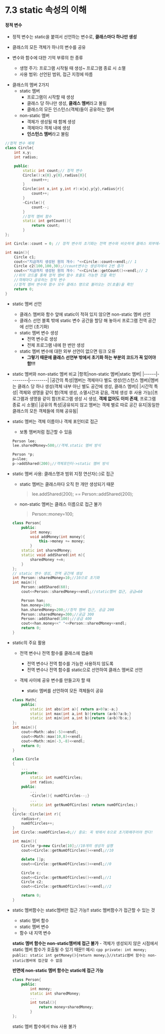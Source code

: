 7.3 static 속성의 이해
=========================
#### 정적 변수
+ 정적 변수는 static을 붙여서 선언하는 변수로, **클래스마다 하나만 생성**
+ 클래스의 모든 객체가 하나의 변수를 공유

+ 변수와 함수에 대한 기억 부류의 한 종류
    * 생멍 주기: 프로그램 시작될 때 생성~ 프로그램 종료 시 소멸
    * 사용 범위: 선언된 범위, 접근 지정에 따름


- 클래스의 멤버 2가지
    + static 멤버
        * 프로그램이 시작할 때 생성
        * 클래스 당 하나만 생성, **클래스 멤버**라고 불림
        * 클래스의 모든 인스턴스(객체)들이 공유하는 멤버
    + non-static 멤버
        * 객체가 생성될 때 함께 생성
        * 객체마다 객체 내에 생성
        * **인스턴스 멤버**라고 불림
    
```cpp
//정적 변수 예제
class Circle{
    int x,y;
    int radius;

    public:
        static int count;// 정적 변수
        Circle():x{0},y{0},radius{0}{
            count++;
        }
        Circle(int x,int y,int r):x{x},y{y},radius{r}{
            count++;
        }
        ~Circle(){
            count--;
        }
        //정적 멤버 함수
        static int getCount(){
            return count;
        }
};

int Circle::count = 0; // 정적 변수의 초기화는 전역 변수와 비슷하게 클래스 외부에서 수행

int main(){
    Circle c1;
    cout<<"지금까지 생성된 원의 개수: "<<Circle::count<<endl;// 1
    Circle c2(100,100,30);//count변수는 생성자에서 2번 증가
    cout<<"지금까지 생성된 원의 개수: "<<Circle::getCount()<<endl;// 2
    //위의 코드를 통해 정적 멤버 함수 호출도 가능한 것을 확인
    //객체마다 공유하는 정적 변수
    //정적 멤버 변수와 함수 모두 클래스 명으로 불러오는 것(호출)을 확인
    return 0;
}
```

+ static 멤버 선언
    * 클래스 멤버와 함수 앞에 static이 적혀 있지 않으면 non-static 멤버 선언
    * 클래스 선언 블록 밖에 static 변수 공간을 할당 해 놓아서 프로그램 전역 공간에 선언 (초기화)
    * static 멤버 변수 생성
        - 전역 변수로 생성
        - 전체 프로그램 내에 한 번만 생성
    * static 멤버 변수에 대한 외부 선언이 없으면 링크 오류
        - **그렇기 때문에 클래스 선언부 밖에서 초기화 하는 부분의 코드가 꼭 있어야 함!!!**
+ static 멤버와 non-static 멤버 비교
    |항목|non-static 멤버|static 멤버|
    |------|---------|---------|
    |공간의 특성|멤버는 객체마다 별도 생성(인스턴스 멤버)|멤버는 클래스 당 하나 생성(객체 내부 아닌 별도 공간에 생성, 클래스 멤버)|
    |시간적 특성| 객체와 생명을 같이 함(객체 생성, 소멸시간과 같음, 객체 생성 후 사용 가능)|프로그램과 생명을 같이 함(프로그램 생성 시 생성, **객체 없어도 이미 존재**, 프로그램 종료 시 소멸)|
    |공유의 특성|공유되지 않고 멤버는 객체 별로 따로 공간 유지|동일한 클래스의 모든 객체들에 의해 공유됨|
+ static 멤버는 객체 이름이나 객체 포인터로 접근
    * 보통 멤버처럼 접근할 수 있음
    ```cpp
    Person lee;
    lee.sharedMoney=500;//객체.static 멤버 방식

    Person *p;
    p=&lee;
    p->addShared(200);//객체포인터->static 멤버 방식
    ```

+ static 멤버 사용: 클래스명과 범위 지정 연산자(::)로 접근
    - static 멤버는 클래스마다 오직 한 개만 생성되기 때문
        > lee.addShared(200); == Person::addShared(200);
    - non-static 멤버는 클래스 이름으로 접근 불가
        > Person::money=100; 
    ```cpp
    class Person{
        public:
            int money;
            void addMoney(int money){
                this->money += money;
            }
        static int sharedMoney;
        static void addShared(int n){
            sharedMoney +=n;
        }
    };
    // static 변수 생성, 전역 공간에 생성
    int Person::sharedMoney=10;//10으로 초기화
    int main(){
        Person::addShared(60);
        cout<<Person::sharedMoney<<endl;//static멤버 접근, 공급=60

        Person han;
        han.money=100;
        han.sharedMoney=200;//정적 멤버 접근, 공급 200
        Person::sharedMoney=300;//공급 300
        Person::addShared(100);//공급 400
        cout<<han.money<<" "<<Person::sharedMoney<<endl;
        return 0;
    }
    ```
    
+ static의 주요 활용
    - 전역 변수나 전역 함수를 클래스에 캡슐화
        * 전역 변수나 전역 함수를 가능한 사용하지 않도록
        * 전역 변수나 전역 함수를 static으로 선언하여 클래스 멤버로 선언

    - 객체 사이에 공유 변수를 만들고자 할 때
        * static 멤버를 선언하여 모든 객체들이 공유

    ```cpp
    class Math{
        public:
            static int abs(int a){ return a>0?a:-a;}
            static int max(int a,int b){return (a>b)?a:b;}
            static int min(int a,int b){return (a>b)?b:a;}
    };
    int main(){
        cout<<Math::abs(-5)<<endl;
        cout<<Math::max(10,8)<<endl;
        cout<<Math::min(-3,-8)<<endl;
        return 0;
    }
    ```
    ```cpp
    class Circle
    {
        ...
        private:
            static int numOfCircles;
            int radius;
        public:
            ...
            ~Circle(){ numOfCircles--;}
            ...
            static int getNumOfCircles( return numOfCircles;)
    };
    Circle::Circle(int r){
        radius=r;
        numOfCircles++;
    }
    int Circle::numOfCircles=0;// 중요: 꼭 밖에서 0으로 초기화해주어야 한다!

    int main(){
        Circle *p=new Circle[10];//10개의 생성자 실행
        cout<<Circle::getNumOfCircles()<<endl;//10

        delete []p;
        cout<<Circle::getNumOfCircles()<<endl;//0

        Circle c;
        cout<<Circle::getNumOfCircles()<<endl;//1
        Circle c2;
        cout<<Circle::getNumOfCircles()<<endl;//2

        return 0;
    }
    ```

+ static 멤버함수는 static멤버만 접근 가능!!
    static 멤버함수가 접근할 수 있는 것
    * static 멤버 함수
    * static 멤버 변수
    * 함수 내 지역 변수

    **static 멤버 함수는 non-static멤버에 접근 불가**
        - 객체가 생성되지 않은 시점에서 static 멤버 함수가 호출될 수 있기 때문!!
    예시:
        ```cpp
        private:
            int money;
        public:
            static int getMoney(){return money;}//static멤버 함수는 non-static멤버에 접근할 수 없음
        ```
    
    **반면에 non-static 멤버 함수는 static에 접근 가능**
    ```cpp
    class Person{
        public:
            int money;
            static int sharedMoney;
            ...
            int total(){
                return money+sharedMoney;
            }
    };
    ```

    static 멤버 함수에서 this 사용 불가
